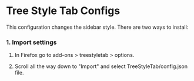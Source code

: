 # Tree Style Tab Configs

This configuration changes the sidebar style. There are two ways to install:

### 1. Import settings

1. In Firefox go to add-ons > treestyletab > options.

2. Scroll all the way down to "Import" and select TreeStyleTab/config.json file.
